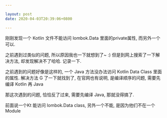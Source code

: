 ```yaml
---

layout: post
date: 2020-04-03T20:39:06+0800

---
```


刚刚发现一个 Kotlin 文件不能访问 lombok.Data 里面的private属性, 而另外一个可以.

之前遇到过类似的问题, 所以原因我也一下就想到了~ :) 但是到网上搜索了一下解决方法, 却发现解决不了哈哈. 记录一下.


之前遇到的问题好像是这样的, 一个 Java 方法没办法访问 Kotlin Data Class 里面的属性. 解决方法 G 了一下就找到了, 在官网也有说明, 是编译顺序的问题, 需要先编译 Kotlin 再 Java

那这次遇到的问题, 恰恰反了过来, 需要先编译 Java, 那就没得搞了.

前面说一个Kt 能访问 lombok.Data class, 另外一个不能, 是因为他们不在一个 Module
